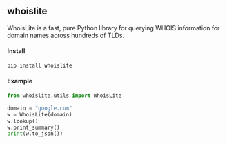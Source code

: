 
## whoislite

WhoisLite is a fast, pure Python library for querying WHOIS information for domain names across hundreds of TLDs.

#### Install

```bash
pip install whoislite
```

#### Example

```python
from whoislite.utils import WhoisLite

domain = "google.com"
w = WhoisLite(domain)
w.lookup()
w.print_summary()
print(w.to_json())
```